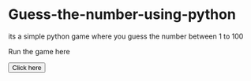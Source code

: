 # Guess-the-number-using-python
its a simple python game where you guess the number between 1 to 100 

Run the game here

<button onclick="https://replit.com/@ReezTuscano/Guess-the-number-using-python?embed=1&output=1#main.py">Click here</button>
